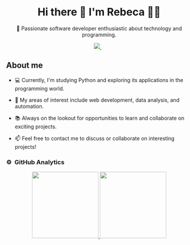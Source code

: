 <h1 align='center'>
  Hi there 👋 I'm Rebeca 👨‍💻
</h1>

<p align='center'>
  🚀 Passionate software developer enthusiastic about technology and programming.
</p>

<p align='center'>
  <a href="https://www.linkedin.com/in/bergottini">
    <img src="https://img.shields.io/badge/linkedin-%230077B5.svg?&style=for-the-badge&logo=linkedin&logoColor=white" />
  </a>&nbsp;&nbsp;
</p>

## About me
- 💻 Currently, I'm studying Python and exploring its applications in the programming world.

- 🌟 My areas of interest include web development, data analysis, and automation.

- 📚 Always on the lookout for opportunities to learn and collaborate on exciting projects.

- 📫 Feel free to contact me to discuss or collaborate on interesting projects!


### ⚙️ &nbsp;GitHub Analytics

<p align="center">
<a href="https://github.com/ArisGuimera">
  <img height="180em" src="https://github-readme-stats-eight-theta.vercel.app/api?username=rebecabergottini&show_icons=true&theme=algolia&include_all_commits=true&count_private=true"/>
  <img height="180em" src="https://github-readme-stats-eight-theta.vercel.app/api/top-langs/?username=rebecabergottini&layout=compact&langs_count=8&theme=algolia"/>
</a>
</p>
<!--
**rebecabergottini/rebecabergottini** is a ✨ _special_ ✨ repository because its `README.md` (this file) appears on your GitHub profile.

Here are some ideas to get you started:

- 🔭 I’m currently working on ...
- 🌱 I’m currently learning ...
- 👯 I’m looking to collaborate on ...
- 🤔 I’m looking for help with ...
- 💬 Ask me about ...
- 📫 How to reach me: ...
- 😄 Pronouns: ...
- ⚡ Fun fact: ...
-->
